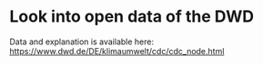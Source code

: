 # Look into open data of the DWD

Data and explanation is available here: https://www.dwd.de/DE/klimaumwelt/cdc/cdc_node.html
